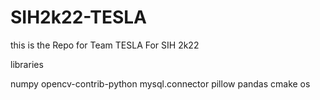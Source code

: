 # SIH2k22-TESLA
this is the Repo for Team TESLA For SIH 2k22


libraries

numpy
opencv-contrib-python
mysql.connector
pillow
pandas
cmake
os
